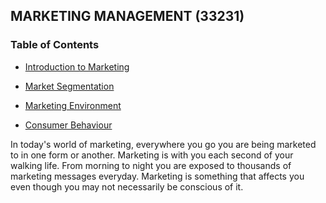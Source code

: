 ## MARKETING MANAGEMENT (33231) ##

### Table of Contents ###

- [Introduction to Marketing](./introduction.md)

- [Market Segmentation](./market_segmentation.md)

- [Marketing Environment](./marketing_environment.md)

- [Consumer Behaviour](./consumer_behaviour.md)

In today's world of marketing, everywhere you go you are being marketed to in one form or another. Marketing is with you each second of your walking life. From morning to night you are exposed to thousands of marketing messages everyday. Marketing is something that affects you even though you may not necessarily be conscious of it.